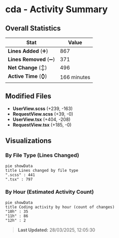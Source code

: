 # cda - Activity Summary 

## Overall Statistics

| Stat                   | Value                                                             |
| ---------------------- | ----------------------------------------------------------------- |
| **Lines Added** (➕)   | 867                                          |
| **Lines Removed** (➖) | 371                                        |
| **Net Change** (↕)    | 496                |
| **Active Time** (⌚)   | 166 minutes |


## Modified Files
- **UserView.scss** (+239, -163)
- **RequestView.scss** (+39, -0)
- **UserView.tsx** (+404, -208)
- **RequestView.tsx** (+185, -0)

## Visualizations

### By File Type (Lines Changed)

```mermaid
pie showData
title Lines changed by file type
".scss" : 441
".tsx" : 797
```

### By Hour (Estimated Activity Count)

```mermaid
pie showData
title Coding activity by hour (count of changes)
"10h" : 35
"11h" : 86
"12h" : 2
```


> **Last Updated:** 28/03/2025, 12:05:30